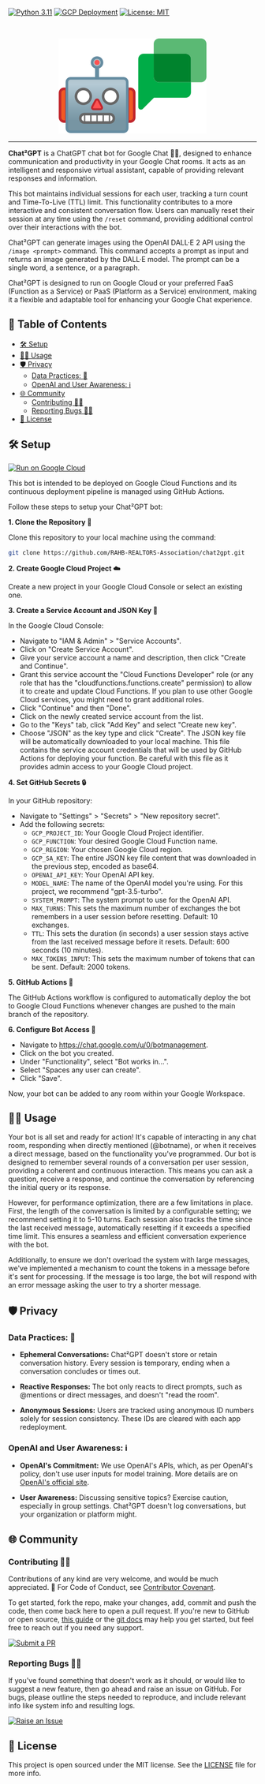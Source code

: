[![Python 3.11](https://github.com/RAHB-REALTORS-Association/chat2gpt/actions/workflows/python-3.11.yml/badge.svg)](https://github.com/RAHB-REALTORS-Association/chat2gpt/actions/workflows/python-3.11.yml)
[![GCP Deployment](https://github.com/RAHB-REALTORS-Association/chat2gpt/actions/workflows/gcp-deploy.yml/badge.svg)](https://github.com/RAHB-REALTORS-Association/chat2gpt/actions/workflows/gcp-deploy.yml)
[![License: MIT](https://img.shields.io/badge/License-MIT-yellow.svg)](https://opensource.org/licenses/MIT)

<br/>
<p align="center">
<img src="https://raw.githubusercontent.com/RAHB-REALTORS-Association/chat2gpt/master/docs/chat2gpt.png" alt="Logo" width="300"/>
</p>
<hr/>

**Chat²GPT** is a ChatGPT chat bot for Google Chat 🤖💬, designed to enhance communication and productivity in your Google Chat rooms. It acts as an intelligent and responsive virtual assistant, capable of providing relevant responses and information.

This bot maintains individual sessions for each user, tracking a turn count and Time-To-Live (TTL) limit. This functionality contributes to a more interactive and consistent conversation flow. Users can manually reset their session at any time using the `/reset` command, providing additional control over their interactions with the bot.

Chat²GPT can generate images using the OpenAI DALL·E 2 API using the `/image <prompt>` command. This command accepts a prompt as input and returns an image generated by the DALL·E model. The prompt can be a single word, a sentence, or a paragraph.

Chat²GPT is designed to run on Google Cloud or your preferred FaaS (Function as a Service) or PaaS (Platform as a Service) environment, making it a flexible and adaptable tool for enhancing your Google Chat experience.

## 📖 Table of Contents
- [🛠️ Setup](#%EF%B8%8F-setup)
- [🧑‍💻 Usage](#-usage)
- [🛡️ Privacy](#%EF%B8%8F-privacy)
  - [Data Practices: 📝](#data-practices-)
  - [OpenAI and User Awareness: ℹ️](#openai-and-user-awareness-%E2%84%B9%EF%B8%8F)
- [🌐 Community](#-community)
  - [Contributing 👥🤝](#contributing-)
  - [Reporting Bugs 🐛📝](#reporting-bugs-)
- [📄 License](#-license)

## 🛠️ Setup
[![Run on Google Cloud](https://deploy.cloud.run/button.svg)](https://deploy.cloud.run?git_repo=https://github.com/RAHB-REALTORS-Association/chat2gpt)

This bot is intended to be deployed on Google Cloud Functions and its continuous deployment pipeline is managed using GitHub Actions.

Follow these steps to setup your Chat²GPT bot:

**1. Clone the Repository 📁**

Clone this repository to your local machine using the command:

```bash
git clone https://github.com/RAHB-REALTORS-Association/chat2gpt.git
```

**2. Create Google Cloud Project ☁️**

Create a new project in your Google Cloud Console or select an existing one.

**3. Create a Service Account and JSON Key 📑**

In the Google Cloud Console:
- Navigate to "IAM & Admin" > "Service Accounts".
- Click on "Create Service Account".
- Give your service account a name and description, then click "Create and Continue".
- Grant this service account the "Cloud Functions Developer" role (or any role that has the "cloudfunctions.functions.create" permission) to allow it to create and update Cloud 
Functions. If you plan to use other Google Cloud services, you might need to grant additional roles.
- Click "Continue" and then "Done".
- Click on the newly created service account from the list.
- Go to the "Keys" tab, click "Add Key" and select "Create new key".
- Choose "JSON" as the key type and click "Create". The JSON key file will be automatically downloaded to your local machine. This file contains the service account credentials that 
will be used by GitHub Actions for deploying your function. Be careful with this file as it provides admin access to your Google Cloud project.

**4. Set GitHub Secrets 🔒**

In your GitHub repository:
- Navigate to "Settings" > "Secrets" > "New repository secret".
- Add the following secrets:
  - `GCP_PROJECT_ID`: Your Google Cloud Project identifier.
  - `GCP_FUNCTION`: Your desired Google Cloud Function name.
  - `GCP_REGION`: Your chosen Google Cloud region.
  - `GCP_SA_KEY`: The entire JSON key file content that was downloaded in the previous step, encoded as base64.
  - `OPENAI_API_KEY`: Your OpenAI API key.
  - `MODEL_NAME`: The name of the OpenAI model you're using. For this project, we recommend "gpt-3.5-turbo".
  - `SYSTEM_PROMPT`: The system prompt to use for the OpenAI API.
  - `MAX_TURNS`: This sets the maximum number of exchanges the bot remembers in a user session before resetting. Default: 10 exchanges.
  - `TTL`: This sets the duration (in seconds) a user session stays active from the last received message before it resets. Default: 600 seconds (10 minutes).
  - `MAX_TOKENS_INPUT`: This sets the maximum number of tokens that can be sent. Default: 2000 tokens.

**5. GitHub Actions 🚀**

The GitHub Actions workflow is configured to automatically deploy the bot to Google Cloud Functions whenever changes are pushed to the main branch of the repository.

**6. Configure Bot Access 🤝**

- Navigate to https://chat.google.com/u/0/botmanagement.
- Click on the bot you created.
- Under "Functionality", select "Bot works in...".
- Select "Spaces any user can create".
- Click "Save".

Now, your bot can be added to any room within your Google Workspace.

## 🧑‍💻 Usage

Your bot is all set and ready for action! It's capable of interacting in any chat room, responding when directly mentioned (@botname), or when it receives a direct message, based on the functionality you've programmed. Our bot is designed to remember several rounds of a conversation per user session, providing a coherent and continuous interaction. This means you can ask a question, receive a response, and continue the conversation by referencing the initial query or its response.

However, for performance optimization, there are a few limitations in place. First, the length of the conversation is limited by a configurable setting; we recommend setting it to 5-10 turns. Each session also tracks the time since the last received message, automatically resetting if it exceeds a specified time limit. This ensures a seamless and efficient conversation experience with the bot.

Additionally, to ensure we don't overload the system with large messages, we've implemented a mechanism to count the tokens in a message before it's sent for processing. If the message is too large, the bot will respond with an error message asking the user to try a shorter message.

## 🛡️ Privacy

### Data Practices: 📝

- **Ephemeral Conversations:** Chat²GPT doesn't store or retain conversation history. Every session is temporary, ending when a conversation concludes or times out.

- **Reactive Responses:** The bot only reacts to direct prompts, such as @mentions or direct messages, and doesn't "read the room".

- **Anonymous Sessions:** Users are tracked using anonymous ID numbers solely for session consistency. These IDs are cleared with each app redeployment.

### OpenAI and User Awareness: ℹ️

- **OpenAI's Commitment:** We use OpenAI's APIs, which, as per OpenAI's policy, don't use user inputs for model training. More details are on [OpenAI's official site](https://openai.com/policies/api-data-usage-policies).

- **User Awareness:** Discussing sensitive topics? Exercise caution, especially in group settings. Chat²GPT doesn't log conversations, but your organization or platform might.

## 🌐 Community

### Contributing 👥🤝

Contributions of any kind are very welcome, and would be much appreciated. 🙏
For Code of Conduct, see [Contributor Covenant](https://www.contributor-covenant.org/version/2/1/code_of_conduct/).

To get started, fork the repo, make your changes, add, commit and push the code, then come back here to open a pull request. If you're new to GitHub or open source, [this guide](https://www.freecodecamp.org/news/how-to-make-your-first-pull-request-on-github-3#let-s-make-our-first-pull-request-) or the [git docs](https://docs.github.com/en/pull-requests/collaborating-with-pull-requests/proposing-changes-to-your-work-with-pull-requests/creating-a-pull-request) may help you get started, but feel free to reach out if you need any support.

[![Submit a PR](https://img.shields.io/badge/Submit_a_PR-GitHub-%23060606?style=for-the-badge&logo=github&logoColor=fff)](https://github.com/RAHB-REALTORS-Association/chat2gpt/compare)

### Reporting Bugs 🐛📝

If you've found something that doesn't work as it should, or would like to suggest a new feature, then go ahead and raise an issue on GitHub.
For bugs, please outline the steps needed to reproduce, and include relevant info like system info and resulting logs.

[![Raise an Issue](https://img.shields.io/badge/Raise_an_Issue-GitHub-%23060606?style=for-the-badge&logo=github&logoColor=fff)](https://github.com/RAHB-REALTORS-Association/chat2gpt/issues/new/choose)

## 📄 License
This project is open sourced under the MIT license. See the [LICENSE](LICENSE) file for more info.
